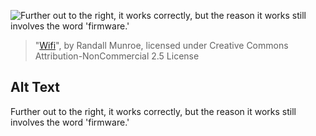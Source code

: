 ![Further out to the right, it works correctly, but the reason it works still involves the word 'firmware.'](https://imgs.xkcd.com/comics/wifi.png)
> "[Wifi](https://xkcd.com/1785/)", by Randall Munroe, licensed under Creative Commons Attribution-NonCommercial 2.5 License

## Alt Text
Further out to the right, it works correctly, but the reason it works still involves the word 'firmware.'
